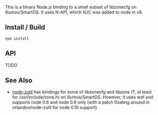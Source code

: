This is a binary Node.js binding to a small subset of libzonecfg on
illumos/SmartOS. It uses N-API, which IIUC was added to node in v6.

## Install / Build

    npm install

## API

TODO

## See Also

- [node-zutil](https://github.com/joyent/node-zutil) has bindings for some
  of libzonecfg and libzone (?, at least for /usr/include/zone.h) on
  illumos/SmartOS. However, it uses waf and supports node 0.6 and node 0.8
  only (with a patch floating around in orlandov/node-zutil for node 0.10
  support).
